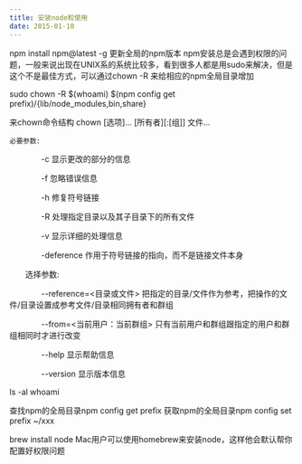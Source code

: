 ```yaml
---
title: 安装node和使用
date: 2015-01-10
---
```


npm install npm@latest -g 更新全局的npm版本
npm安装总是会遇到权限的问题，一般来说出现在UNIX系的系统比较多，看到很多人都是用sudo来解决，但是这个不是最佳方式，可以通过chown -R 来给相应的npm全局目录增加

sudo chown -R $(whoami) $(npm config get prefix)/{lib/node_modules,bin,share}

来chown命令结构
chown [选项]... [所有者][:[组]] 文件...

	必要参数:

　　　　-c 显示更改的部分的信息

　　　　-f 忽略错误信息

　　　　-h 修复符号链接

　　　　-R 处理指定目录以及其子目录下的所有文件

　　　　-v 显示详细的处理信息

　　　　-deference 作用于符号链接的指向，而不是链接文件本身

　　选择参数:

　　　　--reference=<目录或文件> 把指定的目录/文件作为参考，把操作的文件/目录设置成参考文件/目录相同拥有者和群组

　　　　--from=<当前用户：当前群组> 只有当前用户和群组跟指定的用户和群组相同时才进行改变

　　　　--help 显示帮助信息

　　　　--version 显示版本信息

ls -al
whoami


查找npm的全局目录npm config get prefix
获取npm的全局目录npm config set prefix ~/xxx

brew install node
Mac用户可以使用homebrew来安装node，这样他会默认帮你配置好权限问题

